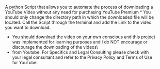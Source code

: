 A python Script that allows you to automate the process of downloading a YouTube Video without any need for purchasing YouTube Premium *
You should only change the directory path in which the downloaded file will be located.
Call the Script through the terminal and add the Link to the video you want to download.

* You should download the video on your own conscious and this project was implemented for learning purposes and I do NOT encourage or discourage the downloading of the videos\
* from Youtube. For Specifics and Legal Consulting please check with your legal consultant and refer to the Privacy Policy and Terms of Use for YouTube. 

